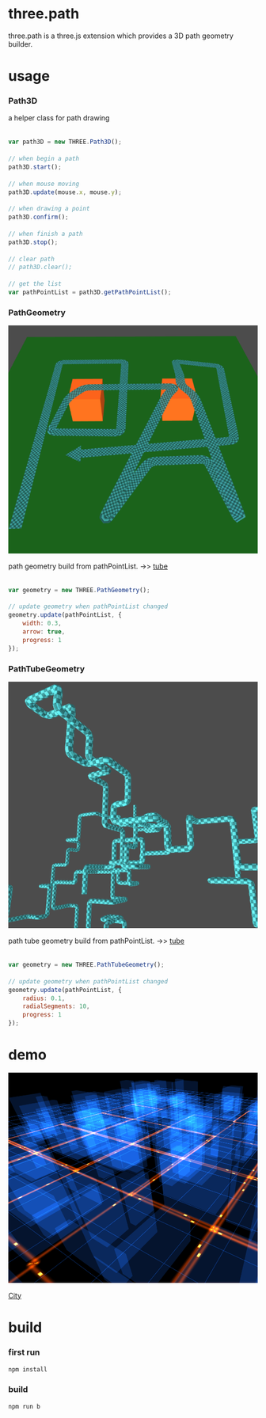 three.path
===================

three.path is a three.js extension which provides a 3D path geometry builder.

usage
===================

### Path3D

a helper class for path drawing

````javascript

var path3D = new THREE.Path3D();

// when begin a path
path3D.start(); 

// when mouse moving
path3D.update(mouse.x, mouse.y); 

// when drawing a point
path3D.confirm(); 

// when finish a path
path3D.stop(); 

// clear path
// path3D.clear(); 

// get the list
var pathPointList = path3D.getPathPointList();

````

### PathGeometry

![image](./examples/images/screenshot.png) 

path geometry build from pathPointList. ->> [tube](https://shawn0326.github.io/three.path/examples/index.html)

````javascript

var geometry = new THREE.PathGeometry();

// update geometry when pathPointList changed
geometry.update(pathPointList, {
    width: 0.3,
    arrow: true,
    progress: 1
});

````

### PathTubeGeometry

![image](./examples/images/screenshot2.png) 

path tube geometry build from pathPointList. ->> [tube](https://shawn0326.github.io/three.path/examples/tube.html)

````javascript

var geometry = new THREE.PathTubeGeometry();

// update geometry when pathPointList changed
geometry.update(pathPointList, {
    radius: 0.1,
    radialSegments: 10,
    progress: 1
});

````

demo
===================

![image](./examples/images/screenshot3.png) 

[City](https://shawn0326.github.io/three.path/examples/city.html)

build
===================

### first run

````
npm install
````

### build

````
npm run b
````